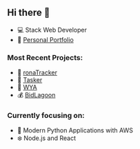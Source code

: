 ## Hi there 👋
- 💻 Stack Web Developer
- 💫 [Personal Portfolio](https://sabbamonte.github.io)

### Most Recent Projects:

- 🦠  [ronaTracker](https://your-ronatracker.herokuapp.com)
- 📌  [Tasker](https://your-tasker.herokuapp.com)
- 🤳  [WYA](https://your-wya.herokuapp.com)
- 💰  [BidLagoon](https://bidlagoon.herokuapp.com)

### Currently focusing on:

- 🐍 Modern Python Applications with AWS
- ❄️ Node.js and React
<!--
**sabbamonte/sabbamonte** is a ✨ _special_ ✨ repository because its `README.md` (this file) appears on your GitHub profile.

Here are some ideas to get you started:

- 💫 I’m currently working on ...
- 🌱 I’m currently learning ...
- 👯 I’m looking to collaborate on ...
- 🤔 I’m looking for help with ...
- 💬 Ask me about ...
- 📫 How to reach me: ...
- 😄 Pronouns: ...
- ⚡ Fun fact: ...
-->

